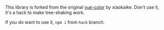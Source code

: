 This library is forked from the original [vue-color](https://github.com/xiaokaike/vue-color) by xiaokaike. Don't use it, it's a hack to make tree-shaking work.

If you do want to use it, `npm i` from `hack` branch.
